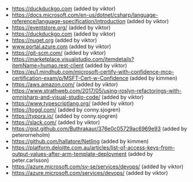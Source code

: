 - https://duckduckgo.com (added by viktor)
- https://docs.microsoft.com/en-us/dotnet/csharp/language-reference/language-specification/introduction (added by viktor)
- https://eventstore.org/ (added by viktor)
- https://duckduckgo.com (added by viktor)
- https://nuget.org (added by viktor)
- www.portal.azure.com (added by viktor)
- https://git-scm.com/ (added by viktor)
- https://marketplace.visualstudio.com/itemdetails?itemName=humao.rest-client (added by viktor)
- https://eu1.mindhub.com/microsoft-certify-with-confidence-mcp-certification-exam/p/MSFT-Cert-w-Confidence (added by kimmen)
- https://aws.amazon.com/ (added by viktor)
- https://www.strathweb.com/2017/05/using-roslyn-refactorings-with-omnisharp-and-visual-studio-code/ (added by viktor)
- https://www.typescriptlang.org/ (added by viktor)
- https://toggl.com/ (added by conny.sjogren)
- https://typora.io/ (added by conny.sjogren)
- https://slack.com/ (added by viktor)
- https://gist.github.com/Buthrakaur/376e0c05729ac6969e93 (added by peterorneholm)
- https://github.com/hallatore/Netling (added by kimmen)
- https://platform.deloitte.com.au/articles/list-of-access-keys-from-output-values-after-arm-template-deployment (added by peter.carlsson)
- https://azure.microsoft.com/sv-se/services/devops/ (added by viktor)
- https://azure.microsoft.com/services/devops/ (added by viktor)
